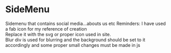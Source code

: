 # SideMenu
Sidemenu that contains social media...abouts us etc
Reminders:
I have used a fab icon for my reference of creation
<br>Replace it with the svg or proper icon used in site.
<br>Blur div is used for blurring and the background should be set to it accordingly and some proper small changes must be made in js
